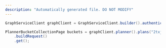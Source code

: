 ```yaml
---
description: "Automatically generated file. DO NOT MODIFY"
---
```

<!-- markdownlint-disable MD041 -->

```java
GraphServiceClient graphClient = GraphServiceClient.builder().authenticationProvider( authProvider ).buildClient();

PlannerBucketCollectionPage buckets = graphClient.planner().plans("2txjA-BMZEq-bKi6Wfj5aGQAB1OJ").buckets()
    .buildRequest()
    .get();
```
